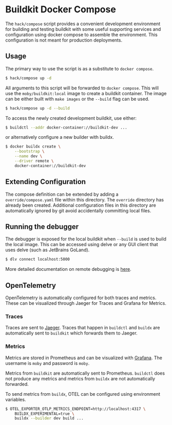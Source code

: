 # Buildkit Docker Compose

The `hack/compose` script provides a convenient development environment for building and testing buildkit with some
useful supporting services and configuration using docker compose to assemble the environment.
This configuration is not meant for production deployments.

## Usage

The primary way to use the script is as a substitute to `docker compose`.

```bash
$ hack/compose up -d
```

All arguments to this script will be forwarded to `docker compose`.
This will use the `moby/buildkit:local` image to create a buildkit container.
The image can be either built with `make images` or the `--build` flag can be used.

```bash
$ hack/compose up -d --build
```

To access the newly created development buildkit, use either:

```bash
$ buildctl --addr docker-container://buildkit-dev ...
```

or alternatively configure a new builder with buildx.

```bash
$ docker buildx create \
    --bootstrap \
    --name dev \
    --driver remote \
    docker-container://buildkit-dev
```

## Extending Configuration

The compose definition can be extended by adding a `override/compose.yaml` file within this directory.
The `override` directory has already been created. Additional configuration files in this directory are automatically
ignored by git avoid accidentally committing local files.

## Running the debugger

The debugger is exposed for the local buildkit when `--build` is used to build the local image.
This can be accessed using delve or any GUI client that uses delve (such as JetBrains GoLand).

```bash
$ dlv connect localhost:5000
```

More detailed documentation on remote debugging is [here](https://github.com/moby/buildkit/blob/master/docs/dev/remote-debugging.md#connecting-to-the-port-command-line).

## OpenTelemetry

OpenTelemetry is automatically configured for both traces and metrics.
These can be visualized through Jaeger for Traces and Grafana for Metrics.

### Traces

Traces are sent to [Jaeger](http://localhost:16686).
Traces that happen in `buildctl` and `buildx` are automatically sent to `buildkit` which forwards them to Jaeger.

### Metrics

Metrics are stored in Prometheus and can be visualized with [Grafana](http://localhost:3000).
The username is `moby` and password is `moby`.

Metrics from `buildkit` are automatically sent to Prometheus.
`buildctl` does not produce any metrics and metrics from `buildx` are not automatically forwarded.

To send metrics from `buildx`, OTEL can be configured using environment variables.

```bash
$ OTEL_EXPORTER_OTLP_METRICS_ENDPOINT=http://localhost:4317 \
    BUILDX_EXPERIMENTAL=true \
    buildx --builder dev build ...
```